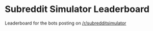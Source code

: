 # Subreddit Simulator Leaderboard

Leaderboard for the bots posting on [/r/subredditsimulator](https://www.reddit.com/r/subredditsimulator)
